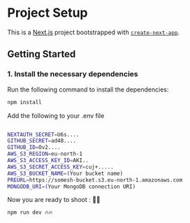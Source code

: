 # Project Setup

This is a [Next.js](https://nextjs.org) project bootstrapped with [`create-next-app`](https://nextjs.org/docs/app/api-reference/cli/create-next-app).

## Getting Started

### 1. Install the necessary dependencies

Run the following command to install the dependencies:

```bash
npm install
```

Add the following to your .env file 

```bash

NEXTAUTH_SECRET=U6s....
GITHUB_SECRET=ad48....
GITHUB_ID=Ov2....
AWS_S3_REGION=eu-north-1
AWS_S3_ACCESS_KEY_ID=AKI..
AWS_S3_SECRET_ACCESS_KEY=cuj+.....
AWS_S3_BUCKET_NAME=(Your bucket name)
PREURL=https://somesh-bucket.s3.eu-north-1.amazonaws.com
MONGODB_URI=(Your MongoDB connection URI)
```
Now you are ready to shoot : 🚀🚀

```bash
npm run dev 🔥🔥
``` 

